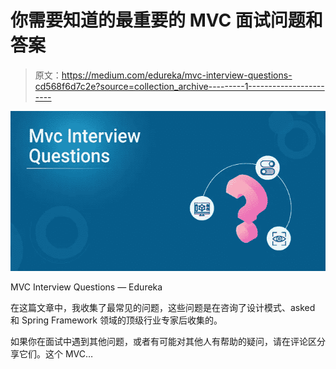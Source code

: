 # 你需要知道的最重要的 MVC 面试问题和答案

> 原文：<https://medium.com/edureka/mvc-interview-questions-cd568f6d7c2e?source=collection_archive---------1----------------------->

![](img/747901dbca7dadfcf62dec98eec79033.png)

MVC Interview Questions — Edureka

在这篇文章中，我收集了最常见的问题，这些问题是在咨询了设计模式、asked 和 Spring Framework 领域的顶级行业专家后收集的。

如果你在面试中遇到其他问题，或者有可能对其他人有帮助的疑问，请在评论区分享它们。这个 MVC…